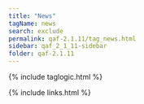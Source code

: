 ```yaml
---
title: "News"
tagName: news
search: exclude
permalink: qaf-2.1.11/tag_news.html
sidebar: qaf_2_1_11-sidebar
folder: qaf-2.1.11
---
```

{% include taglogic.html %}

{% include links.html %}
